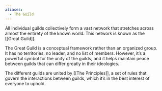 ```yaml
---
aliases:
  - The Guild
---
```

All individual guilds collectively form a vast network that stretches across almost the entirety of the known world. This network is known as the [[Great Guild]]. 

The Great Guild is a conceptual framework rather than an organized group. It has no territories, no leader, and no list of members. However, it’s a powerful symbol for the unity of the guilds, and it helps maintain peace between guilds that can differ greatly in their ideologies.

The different guilds are united by [[The Principles]], a set of rules that govern the interactions between guilds, which it’s in the best interest of everyone to uphold. 

